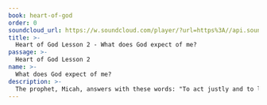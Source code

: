 ```yaml
---
book: heart-of-god
order: 0
soundcloud_url: https://w.soundcloud.com/player/?url=https%3A//api.soundcloud.com/tracks/
title: >-
  Heart of God Lesson 2 - What does God expect of me?
passage: >-
  Heart of God Lesson 2
name: >-
  What does God expect of me?
description: >-
  The prophet, Micah, answers with these words: "To act justly and to love mercy and to walk humbly with your God." Micah 6:8. Jesus said this as well: "Love the Lord your God ... and your neighbor..." Luke 10 25ff. How do we do that?
---
```


